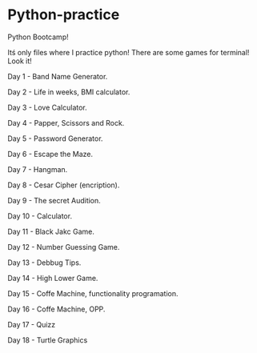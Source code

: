 # Python-practice
Python Bootcamp!

Itś only files where I practice python!
There are some games for terminal!
Look it!

Day 1  - Band Name Generator.

Day 2  - Life in weeks, BMI calculator.

Day 3  - Love Calculator.

Day 4  - Papper, Scissors and Rock.

Day 5  - Password Generator.

Day 6  - Escape the Maze.

Day 7  - Hangman.

Day 8  - Cesar Cipher (encription). 

Day 9  - The secret Audition.

Day 10 - Calculator.

Day 11 - Black Jakc Game.

Day 12 - Number Guessing Game.

Day 13 - Debbug Tips.

Day 14 - High Lower Game.

Day 15 - Coffe Machine, functionality programation.

Day 16 - Coffe Machine, OPP.

Day 17 - Quizz

Day 18 - Turtle Graphics
